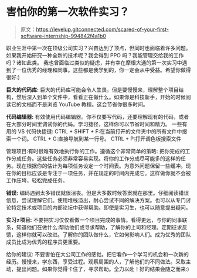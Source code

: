 # 害怕你的第一次软件实习？

> 原文：<https://levelup.gitconnected.com/scared-of-your-first-software-internship-994842f4a1b0>

职业生涯中第一次在顶级公司实习？兴奋达到了顶点，但同时也面临着许多问题。如果我开始研究一种全新的技术呢？我会得到 PPO 吗？我能管理交给我的工作吗？诸如此类。
我也曾面临过类似的疑虑，并有幸在摩根大通的第一次实习中遇到了一位优秀的经理和同事。这些都是我学到的，你一定会从中受益。希望你做得很好:)

**巨大的代码库:**
巨大的代码库可能会令人生畏。但是要慢慢来，理解整个项目结构，然后深入到单个文件中，看看正在做什么。如果你是科技新手，开始的时候阅读它的文档而不是浏览 YouTube 教程。这会节省你很多时间。

**代码编辑器:**
有效使用代码编辑器。你不仅要写代码，还要理解现有的代码，或者在大部分时间里调试你的代码。学习捷径，这样你可以节省时间和精力。
一些有用的 VS 代码快捷键:
CTRL + SHIFT + F:在当前打开的文件夹中的所有文件中搜索一个词。
CTRL + G:直接导航到某一行号。
CTRL + P:打开调色板搜索文件

管理项目:有时很难有效地执行你的工作。遵循这个非常简单的策略:
把你完成的工作分成任务。这些任务必须非常容易实现。将你的工作分成尽可能多的这样的任务。现在根据你的估计为每项任务设定一个时间表。为意外问题保留一些缓冲。现在你的目标应该是专注于一项任务，并在规定的时间内完成它。这样做你就不会被工作压垮，轻松完成任务。

**错误:**
编码遇到太多错误就很沮丧。但是大多数时候答案就在那里。仔细阅读错误信息，尝试理解它们。使用堆栈溢出，耐心尝试不同的解决方案。也可以从专门讨论特定技术或项目的内部论坛中获得帮助。即使是实习生，也可以随意提出疑问。

**实习≠项目:**
不要把实习仅仅看做一个项目完成的事情。看得更远，与你的同事联系，知道他们在做什么:帮助他们或寻求帮助，了解你的上司和经理。定期征求反馈，这样你就可以改进。了解你的团队做什么，它如何影响人们。成为优秀的团队成员比成为优秀的程序员更重要。

给你的建议:
不要害怕在大公司工作的感觉。把它看作一个学习的机会和一次新的经历。慢慢来，学东西，享受过程。观察周围的人，了解他们的不同做法。采取主动，提出问题。如果你觉得卡住了，寻求帮助。全力以赴！好的结果会随之而来:)